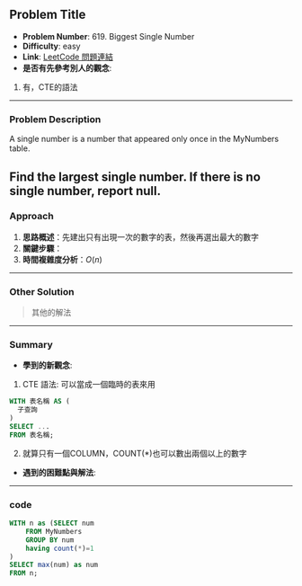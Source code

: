 ## Problem Title

- **Problem Number**:  619. Biggest Single Number
- **Difficulty**: easy
- **Link**: [LeetCode 問題連結](https://leetcode.com/problems/biggest-single-number/description/?envType=study-plan-v2&envId=top-sql-50)
- **是否有先參考別人的觀念**:
1. 有，CTE的語法
---

### Problem Description

A single number is a number that appeared only once in the MyNumbers table.

Find the largest single number. If there is no single number, report null.
---

### Approach

1. **思路概述**：先建出只有出現一次的數字的表，然後再選出最大的數字
2. **關鍵步驟**：
3. **時間複雜度分析**：$O(n)$

---

### Other Solution

> 其他的解法

---
### Summary

- **學到的新觀念**:
1. CTE 語法: 可以當成一個臨時的表來用
```sql
WITH 表名稱 AS (
  子查詢
)
SELECT ...
FROM 表名稱;
```
2. 就算只有一個COLUMN，COUNT(*)也可以數出兩個以上的數字
- **遇到的困難點與解法**:

---

### code
```sql
WITH n as (SELECT num
    FROM MyNumbers
    GROUP BY num
    having count(*)=1
)
SELECT max(num) as num
FROM n;
```